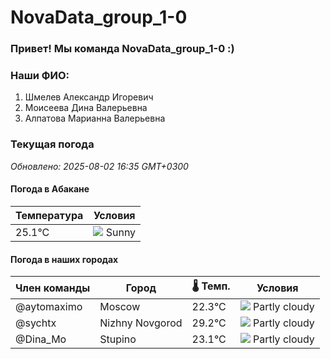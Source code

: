 # NovaData_group_1-0
### Привет! Мы команда NovaData_group_1-0 :)

### Наши ФИО:
1. Шмелев Александр Игоревич
2. Моисеева Дина Валерьевна
3. Алпатова Марианна Валерьевна

### Текущая погода
<!-- WEATHER:START -->
_Обновлено: 2025-08-02 16:35 GMT+0300_

#### Погода в Абакане

| Температура | Условия |
|-------------|----------|
| 25.1°C     | ![](https://cdn.weatherapi.com/weather/64x64/day/113.png) Sunny |

#### Погода в наших городах

| Член команды  | Город               | 🌡️ Темп.  | Условия          |
|---------------|---------------------|-----------|--------------------|
| @aytomaximo    | Moscow              |   22.3°C | ![](https://cdn.weatherapi.com/weather/64x64/day/116.png) Partly cloudy |
| @sychtx        | Nizhny Novgorod     |   29.2°C | ![](https://cdn.weatherapi.com/weather/64x64/day/116.png) Partly cloudy |
| @Dina_Mo       | Stupino             |   23.1°C | ![](https://cdn.weatherapi.com/weather/64x64/day/116.png) Partly cloudy |

<!-- WEATHER:END -->
